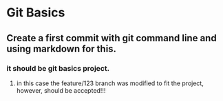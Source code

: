 # Git Basics

## Create a first commit with git command line and using markdown for this.

### it should be git basics project.

1. in this case the feature/123 branch was modified to fit the project, however, should be accepted!!! 
